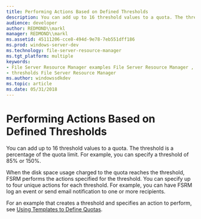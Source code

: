 ```yaml
---
title: Performing Actions Based on Defined Thresholds
description: You can add up to 16 threshold values to a quota. The threshold is a percentage of the quota limit.
audience: developer
author: REDMOND\\markl
manager: REDMOND\\markl
ms.assetid: 45111206-cce8-494d-9e78-7eb551dff186
ms.prod: windows-server-dev
ms.technology: file-server-resource-manager
ms.tgt_platform: multiple
keywords:
- File Server Resource Manager examples File Server Resource Manager , performing actions based on defined thresholds
- thresholds File Server Resource Manager
ms.author: windowssdkdev
ms.topic: article
ms.date: 05/31/2018
---
```


# Performing Actions Based on Defined Thresholds

You can add up to 16 threshold values to a quota. The threshold is a percentage of the quota limit. For example, you can specify a threshold of 85% or 150%.

When the disk space usage charged to the quota reaches the threshold, FSRM performs the actions specified for the threshold. You can specify up to four unique actions for each threshold. For example, you can have FSRM log an event or send email notification to one or more recipients.

For an example that creates a threshold and specifies an action to perform, see [Using Templates to Define Quotas](using-templates-to-define-quotas.md).

 

 




